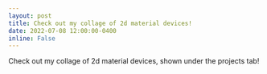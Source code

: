 ```yaml
---
layout: post
title: Check out my collage of 2d material devices!
date: 2022-07-08 12:00:00-0400
inline: False
---
```


Check out my collage of 2d material devices, shown under the projects tab!